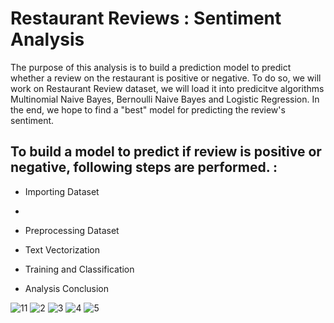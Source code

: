 # Restaurant Reviews : Sentiment Analysis
The purpose of this analysis is to build a prediction model to predict whether a review on the restaurant is positive or negative. To do so, we will work on Restaurant Review dataset, we will load it into predicitve algorithms Multinomial Naive Bayes, Bernoulli Naive Bayes and Logistic Regression. In the end, we hope to find a "best" model for predicting the review's sentiment.

## To build a model to predict if review is positive or negative, following steps are performed. :

  * Importing Dataset
  * 
  * Preprocessing Dataset
   
  * Text Vectorization
   
  * Training and Classification
  
  * Analysis Conclusion


![11](https://user-images.githubusercontent.com/108679625/201629607-89c19a5e-17fa-433f-9102-563f67a7d451.png)
![2](https://user-images.githubusercontent.com/108679625/201630500-744473f2-b0a9-4154-b0a6-7847be95e8ae.png)
![3](https://user-images.githubusercontent.com/108679625/201630929-30dda627-616b-40d9-a76a-2137459e6316.png)
![4](https://user-images.githubusercontent.com/108679625/201631257-5ee4c1f2-461b-420f-8e5e-3b9191de54fe.png)
![5](https://user-images.githubusercontent.com/108679625/201631789-bc46c196-5da8-44df-b9c9-16e1ca18f4dc.png)
